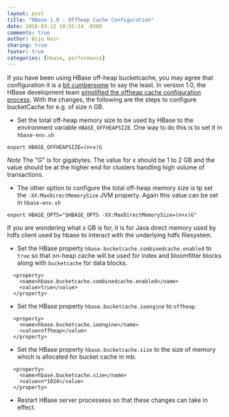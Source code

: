 ```yaml
---
layout: post
title: "HBase 1.0 - Offheap Cache Configuration"
date: 2016-03-12 10:55:14 -0500
comments: true
author: Biju Nair
sharing: true
footer: true
categories: [hbase, performance]
---
```

If you have been using HBase off-heap bucketcache, you may agree that configuration it is a [bit cumbersome](http://blog.asquareb.com/blog/2014/11/24/how-to-leverage-large-physical-memory-to-improve-hbase-read-performance/) to say the least. In version 1.0, the HBase development team [simplified the offheap cache configuration process](https://issues.apache.org/jira/browse/HBASE-11520). With the changes, the following are the steps to configure bucketCache for e.g. of size n GB.
<!--more-->
- Set the total off-heap memory size to be used by HBase to the environment variable ``HBASE_OFFHEAPSIZE``. One way to do this is to set it in ``hbase-env.sh``
```
export HBASE_OFFHEAPSIZE=(n+x)G
```
*Note* The "G" is for gigabytes. The value for x should be 1 to 2 GB and the value should be at the higher end for clusters handling high volume of transactions. 
- The other option to configure the total off-heap memory size is tp set the ``-XX:MaxDirectMemorySize`` JVM property. Again this value can be set in ``hbase-env.sh``
```
export HBASE_OPTS="$HBASE_OPTS -XX:MaxDirectMemorySize=(n+x)G"
```
If you are wondering what x GB is for, it is for Java direct memory used by hdfs client used by hbase to interact with the underlying hdfs filesystem. 
- Set the HBase property ``hbase.bucketcache.combinedcache.enabled`` to ``true`` so that on-heap cache will be used for index and bloomfilter blocks along with ``bucketcache`` for data blocks.
```
  <property>
    <name>hbase.bucketcache.combinedcache.enabled</name>
    <value>true</value>
  </property>
```
- Set the HBase property ``hbase.bucketcache.ioengine`` to ``offheap``.
```
  <property>
    <name>hbase.bucketcache.ioengine</name>
    <value>offheap</value>
  </property>
```
- Set the HBase property ``hbase.bucketcache.size`` to the size of memory which is allocated for bucket cache in mb.
```
  <property>
    <name>hbase.bucketcache.size</name>
    <value>n*1024</value>
  </property>
```
- Restart HBase server processess so that these changes can take in effect. 
```
